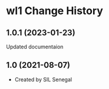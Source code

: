 wl1 Change History
====================

1.0.1 (2023-01-23)
----------------
Updated documentaion

1.0 (2021-08-07)
----------------
* Created by SIL Senegal
